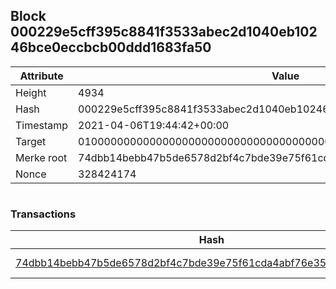 ## Block 000229e5cff395c8841f3533abec2d1040eb10246bce0eccbcb00ddd1683fa50

Attribute | Value
--- | ---
Height | 4934
Hash | 000229e5cff395c8841f3533abec2d1040eb10246bce0eccbcb00ddd1683fa50
Timestamp | 2021-04-06T19:44:42+00:00
Target | 0100000000000000000000000000000000000000000000000000000000000000
Merke root | 74dbb14bebb47b5de6578d2bf4c7bde39e75f61cda4abf76e35bb35d54853cc7
Nonce | 328424174

```

```

### Transactions

Hash | Amount
--- | ---
[74dbb14bebb47b5de6578d2bf4c7bde39e75f61cda4abf76e35bb35d54853cc7](74dbb14bebb47b5de6578d2bf4c7bde39e75f61cda4abf76e35bb35d54853cc7.md) | 10.00000000 SKEPTI 
